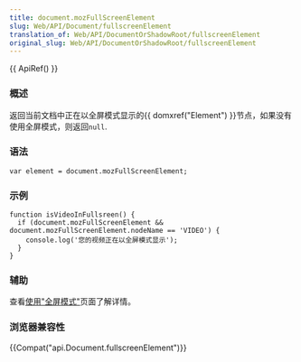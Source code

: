 ```yaml
---
title: document.mozFullScreenElement
slug: Web/API/Document/fullscreenElement
translation_of: Web/API/DocumentOrShadowRoot/fullscreenElement
original_slug: Web/API/DocumentOrShadowRoot/fullscreenElement
---
```

{{ ApiRef() }}

### 概述

返回当前文档中正在以全屏模式显示的{{ domxref("Element") }}节点，如果没有使用全屏模式，则返回`null`.

### 语法

```plain
var element = document.mozFullScreenElement;
```

### 示例

```plain
function isVideoInFullsreen() {
  if (document.mozFullScreenElement && document.mozFullScreenElement.nodeName == 'VIDEO') {
    console.log('您的视频正在以全屏模式显示');
  }
}
```

### 辅助

查看[使用"全屏模式"](/zh-CN/docs/DOM/Using_full-screen_mode)页面了解详情。

### 浏览器兼容性

{{Compat("api.Document.fullscreenElement")}}
